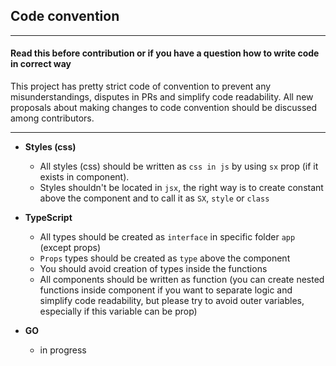 ## Code convention

---

#### Read this before contribution or if you have a question how to write code in correct way
This project has pretty strict code of convention to prevent any misunderstandings, 
disputes in PRs and simplify code readability. All new proposals about making changes 
to code convention should be discussed among contributors.

---

- **Styles (css)**
  - All styles (css) should be written as `css in js` by using `sx` prop (if it exists in component). 
  - Styles shouldn't be located in `jsx`, the right way is to create constant above the component and to call it as `SX`, `style` or `class` 


- **TypeScript**
  - All types should be created as `interface` in specific folder `app` (except props)
  - `Props` types should be created as `type` above the component
  - You should avoid creation of types inside the functions
  - All components should be written as function (you can create nested functions inside component if you want to separate logic and simplify code readability, but please try to avoid outer variables, especially if this variable can be prop)


- **GO**
  - in progress 
